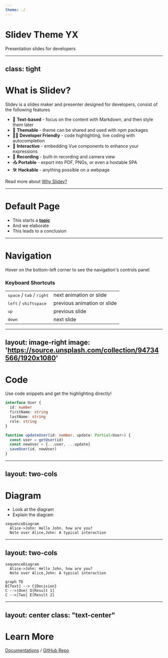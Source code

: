 ```yaml
---
theme: ./
---
```


# Slidev Theme YX

Presentation slides for developers


---
class: tight
---

# What is Slidev?

<v-click>

Slidev is a slides maker and presenter designed for developers, consist of the following features

</v-click>

<v-clicks>

- 📝 **Text-based** - focus on the content with Markdown, and then style them later
- 🎨 **Themable** - theme can be shared and used with npm packages
- 🧑‍💻 **Developer Friendly** - code highlighting, live coding with autocompletion
- 🤹 **Interactive** - embedding Vue components to enhance your expressions
- 🎥 **Recording** - built-in recording and camera view
- 📤 **Portable** - export into PDF, PNGs, or even a hostable SPA
- 🛠 **Hackable** - anything possible on a webpage

</v-clicks>

<v-click>

Read more about [Why Slidev?](https://sli.dev/guide/why)

</v-click>

---

# Default Page

<v-clicks>

- This starts a **[topic]()**
- And we elaborate
- This leads to a conclusion

</v-clicks>

---

# Navigation

Hover on the bottom-left corner to see the navigation's controls panel

### Keyboard Shortcuts

|     |     |
| --- | --- |
| <kbd>space</kbd> / <kbd>tab</kbd> / <kbd>right</kbd> | next animation or slide |
| <kbd>left</kbd>  / <kbd>shift</kbd><kbd>space</kbd> | previous animation or slide |
| <kbd>up</kbd> | previous slide |
| <kbd>down</kbd> | next slide |

---
layout: image-right
image: 'https://source.unsplash.com/collection/94734566/1920x1080'
---

# Code

Use code snippets and get the highlighting directly!

```ts
interface User {
  id: number
  firstName: string
  lastName: string
  role: string
}

function updateUser(id: number, update: Partial<User>) {
  const user = getUser(id)
  const newUser = {...user, ...update}  
  saveUser(id, newUser)
}
```

---
layout: two-cols
---

# Diagram

<div>
<v-clicks>

- Look at the diagram
- Explain the diagram

</v-clicks>
</div>

<div>

```mermaid
sequenceDiagram
  Alice->John: Hello John, how are you?
  Note over Alice,John: A typical interaction
```

</div>


---
layout: two-cols
---

```mermaid
sequenceDiagram
  Alice->John: Hello John, how are you?
  Note over Alice,John: A typical interaction
```

```mermaid {theme: 'neutral', scale: 0.8}
graph TD
B[Text] --> C{Decision}
C -->|One| D[Result 1]
C -->|Two| E[Result 2]
```

---
layout: center
class: "text-center"
---

# Learn More

[Documentations](https://sli.dev) / [GitHub Repo](https://github.com/slidevjs/slidev)
